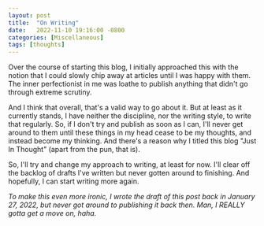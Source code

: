 ```yaml
---
layout: post
title:  "On Writing"
date:   2022-11-10 19:16:00 -0800
categories: [Miscellaneous]
tags: [thoughts]
---
```


Over the course of starting this blog, I initially approached this with the notion that I could slowly chip away at articles until I was happy with them. The inner perfectionist in me was loathe to publish anything that didn't go through extreme scrutiny. 

And I think that overall, that's a valid way to go about it. But at least as it currently stands, I have neither the discipline, nor the writing style, to write that regularly. So, if I don't try and publish as soon as I can, I'll never get around to them until these things in my head cease to be my thoughts, and instead become my thinking. And there's a reason why I titled this blog "Just In Thought" (apart from the pun, that is).

So, I'll try and change my approach to writing, at least for now. I'll clear off the backlog of drafts I've written but never gotten around to finishing. And hopefully, I can start writing more again.

*To make this even more ironic, I wrote the draft of this post back in January 27, 2022, but never got around to publishing it back then. Man, I REALLY gotta get a move on, haha.*